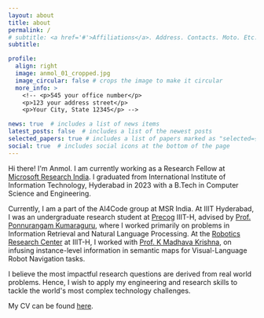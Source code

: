 ```yaml
---
layout: about
title: about
permalink: /
# subtitle: <a href='#'>Affiliations</a>. Address. Contacts. Moto. Etc.
subtitle: 

profile:
  align: right
  image: anmol_01_cropped.jpg
  image_circular: false # crops the image to make it circular
  more_info: >
    <!-- <p>545 your office number</p>
    <p>123 your address street</p>
    <p>Your City, State 12345</p> -->

news: true  # includes a list of news items
latest_posts: false  # includes a list of the newest posts
selected_papers: true # includes a list of papers marked as "selected={true}"
social: true  # includes social icons at the bottom of the page
---
```


Hi there! I'm Anmol. I am currently working as a Research Fellow at [Microsoft Research India](https://www.microsoft.com/en-us/research/lab/microsoft-research-india/). I graduated from International Institute of Information Technology, Hyderabad in 2023 with a B.Tech in Computer Science and Engineering.

Currently, I am a part of the AI4Code group at MSR India. At IIIT Hyderabad, I was an undergraduate research student at [Precog](https://precog.iiit.ac.in/) IIIT-H, advised by [Prof. Ponnurangam Kumaraguru](https://scholar.google.com/citations?user=MfzQyP8AAAAJ&hl=en), where I worked primarily on problems in Information Retrieval and Natural Language Processing. At the [Robotics Research Center](https://robotics.iiit.ac.in/) at IIIT-H, I worked with [Prof. K Madhava Krishna](https://scholar.google.co.in/citations?user=QDuPGHwAAAAJ&hl=en), on infusing instance-level information in semantic maps for Visual-Language Robot Navigation tasks.

I believe the most impactful research questions are derived from real world problems. Hence, I wish to apply my engineering and research skills to tackle the world's most complex technology challenges.

My CV can be found [here](https://drive.google.com/file/d/1G8AsZpNggyIu-3hs3rggo1GnRKsjZ2OR/view).